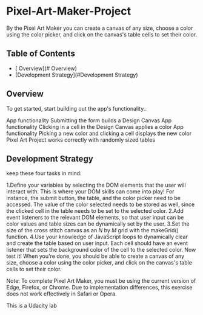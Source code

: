 # Pixel-Art-Maker-Project
By the Pixel Art Maker you can create a canvas of any size, choose a color using the color picker, and click on the canvas's table cells to set their color.
## Table of Contents

* [ Overview](# Overview)
* [Development Strategy](#Development Strategy)

## Overview

To get started, start building out the app's functionality..

App functionality Submitting the form builds a Design Canvas
App functionality Clicking in a cell in the Design Canvas applies a color
App functionality Picking a new color and clicking a cell displays the new color
Pixel Art Project works correctly with randomly sized tables


## Development Strategy
 keep these four tasks in mind:

1.Define your variables by selecting the DOM elements that the user will interact with. This is where your DOM skills can come into play! For instance, the submit button, the table, and the color picker need to be accessed. The value of the color selected needs to be stored as well, since the clicked cell in the table needs to be set to the selected color.
2.Add event listeners to the relevant DOM elements, so that user input can be color values and table sizes can be dynamically set by the user.
3.Set the size of the cross stitch canvas as an _N_ by _M_ grid with the makeGrid() function. 
4.Use your knowledge of JavaScript loops to dynamically clear and create the table based on user input. Each cell should have an event listener that sets the background color of the cell to the selected color.
Now test it! When you're done, you should be able to create a canvas of any size, choose a color using the color picker, and click on the canvas's table cells to set their color.

Note: To complete Pixel Art Maker, you must be using the current version of Edge, Firefox, or Chrome. Due to implementation differences, this exercise does not work effectively in Safari or Opera.

This is a Udacity lab
